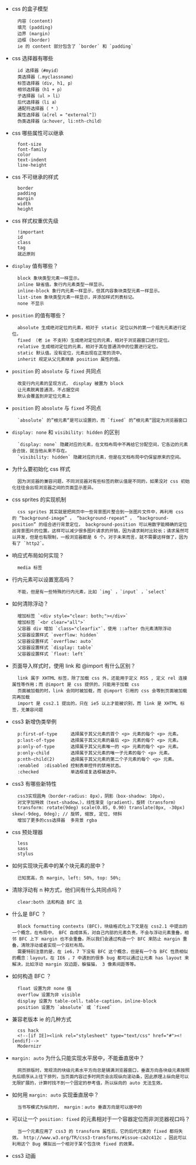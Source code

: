 - css 的盒子模型

        内容 (content)
        填充 (padding)
        边界 (margin)
        边框 (border)
        ie 的 content 部分包含了 `border` 和 `padding`

- css 选择器有哪些

        id 选择器（#myid）
        类选择器（.myclassname）
        标签选择器（div, h1, p）
        相邻选择器（h1 + p）
        子选择器（ul > li）
        后代选择器（li a）
        通配符选择器（ * ）
        属性选择器（a[rel = "external"]）
        伪类选择器（a:hover, li:nth-child）

- css 哪些属性可以继承

        font-size
        font-family
        color
        text-indent
        line-height

- css 不可继承的样式

        border
        padding
        margin
        width
        height

- css 样式权重优先级

        !important
        id
        class
        tag
        就近原则

- `display` 值有哪些？

        block 象块类型元素一样显示。
        inline 缺省值。象行内元素类型一样显示。
        inline-block 象行内元素一样显示，但其内容象块类型元素一样显示。
        list-item 象块类型元素一样显示，并添加样式列表标记。
        none 不显示

- `position` 的值有哪些？

        absolute 生成绝对定位的元素，相对于 static 定位以外的第一个祖先元素进行定位。
        fixed （老 ie 不支持）生成绝对定位的元素，相对于浏览器窗口进行定位。
        relative 生成相对定位的元素，相对于其在普通流中的位置进行定位。
        static 默认值。没有定位，元素出现在正常的流中。
        inherit 规定从父元素继承 position 属性的值。

- `position` 的 `absolute` 与 `fixed` 共同点

        改变行内元素的呈现方式， display 被置为 block
        让元素脱离普通流，不占据空间
        默认会覆盖到非定位元素上

- `position` 的 `absolute` 与 `fixed` 不同点

        `absolute` 的”根元素“是可以设置的，而 `fixed` 的”根元素“固定为浏览器窗口

- `display: none` 和 `visibility: hidden` 的区别

        `display: none` 隐藏对应的元素，在文档布局中不再给它分配空间，它各边的元素会合拢，就当他从来不存在。
        `visibility: hidden` 隐藏对应的元素，但是在文档布局中仍保留原来的空间。

- 为什么要初始化 css 样式

        因为浏览器的兼容问题，不同浏览器对有些标签的默认值是不同的，如果没对 css 初始化往往会出现浏览器之间的页面显示差异。

- css sprites 的实现机制

        css sprites 其实就是把网页中一些背景图片整合到一张图片文件中，再利用 css 的 “background-image” ， “background-repeat” ， “background-position” 的组合进行背景定位， background-position 可以用数字能精确的定位出背景图片的位置。这样可以减少很多图片请求的开销，因为请求耗时比较长；请求虽然可以并发，但是也有限制，一般浏览器都是 6 个。对于未来而言，就不需要这样做了，因为有了 `http2`。

- 响应式布局如何实现？

        media 标签

- 行内元素可以设置宽高吗？

        不能，但是有一些特殊的行内元素，比如 `img` ，`input` ，`select`

- 如何清除浮动？

        增加标签 `<div style="clear: both;"></div>`
        增加标签 `<br clear="all">`
        父容器 div 增加 `class="clearfix"`，使用 ::after 伪元素清除浮动
        父容器设置样式 `overflow: hidden`
        父容器设置样式 `overflow: auto`
        父容器设置样式 `display: table`
        父容器设置样式 `float: left`

- 页面导入样式时，使用 link 和 @import 有什么区别？

        link 属于 XHTML 标签，除了加载 css 外，还能用于定义 RSS , 定义 rel 连接属性等作用；而 @import 是 css 提供的，只能用于加载 css
        页面被加载的时，link 会同时被加载，而 @import 引用的 css 会等到页面被加载完再加载
        import 是 css2.1 提出的，只在 ie5 以上才能被识别，而 link 是 XHTML 标签，无兼容问题

- css3 新增伪类举例

        p:first-of-type     选择属于其父元素的首个 <p> 元素的每个 <p> 元素。
        p:last-of-type      选择属于其父元素的最后 <p> 元素的每个 <p> 元素。
        p:only-of-type      选择属于其父元素唯一的 <p> 元素的每个 <p> 元素。
        p:only-child        选择属于其父元素的唯一子元素的每个 <p> 元素。
        p:nth-child(2)      选择属于其父元素的第二个子元素的每个 <p> 元素。
        :enabled  :disabled 控制表单控件的禁用状态。
        :checked            单选框或复选框被选中。

- css3 有哪些新特性

        css3实现圆角（border-radius: 8px），阴影（box-shadow: 10px），
        对文字加特效（text-shadow、），线性渐变（gradient），旋转（transform）
        transform: rotate(9deg) scale(0.85, 0.90) translate(0px, -30px) skew(-9deg, 0deg); // 旋转, 缩放, 定位, 倾斜
        增加了更多的css选择器  多背景 rgba

- css 预处理器

        less
        sass
        stylus

- 如何实现块元素中的某个块元素的居中？

        已知宽高，负 margin, left: 50%, top: 50%;

- 清除浮动有 n 种方式，他们间有什么共同点吗？

        clear:both 法和构造 BFC 法

- 什么是 BFC ？

        Block formatting contexts (BFC)，块级格式化上下文是在 css2.1 中提出的一个概念，在布局中， BFC 自成体系，对自己内部的元素负责，不会与浮动元素重叠，相邻 BFC 上下 margin 也不会重叠。所以我们会通过构造一个 BFC 来防止 margin 重叠，清除浮动或者实现一个双栏布局。
        需要特别注意的是，在 ie6，7 下没有 BFC 这个概念，但是有一个与 BFC 性质相似的概念：layout。在 IE6 ，7 中遇到的很多 bug 都可以通过让元素 has layout 来解决，比如浮动 margin 双边距，躲猫猫， 3 像素间距等等。

- 如何构造 BFC ？

        float 设置为非 none 值
        overflow 设置为非 visible
        display 设置为 table-cell，table-caption，inline-block
        position 设置为 `absolute` 或 `fixed`

- 兼容老版本 ie 的几种方式

        css hack
        <!--[if IE]><link rel="stylesheet" type="text/css" href="#"><![endif]-->
        Modernizr

- `margin: auto` 为什么只能实现水平居中，不能垂直居中？

        网页排版时，常规流的块级元素水平方向总是铺满浏览器窗口，垂直方向各块级元素按照先后顺序从上往下排列，当页面内容过多时网页会出现纵向滚动条，因此原理上纵向是可以无限扩展的，计算时找不到一个固定的参考值，所以纵向的 auto 无法生效。

- 如何用 `margin: auto` 实现垂直居中？

        当书写模式为纵向时， margin：auto 垂直方向是可以居中的

- 可以让一个 `position: fixed` 的元素相对于一个容器定位而非浏览器视口吗？

        当一个元素应用了 css3 的 transform 属性后，它的后代元素的 fixed 都将失效。 http://www.w3.org/TR/css3-transforms/#issue-ca2c412c 。因此可以利用这个 Bug 模拟出一个相对于某个包含块 fixed 的效果。

- css3 动画
